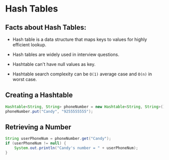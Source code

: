 # Hash Tables

## Facts about Hash Tables:

* Hash table is a data structure that maps keys to values for highly efficient lookup.

* Hash tables are widely used in interview questions.

* Hashtable can't have null values as key.

* Hashtable search complexity can be ```O(1)``` average case and ```O(n)``` in worst case.


## Creating a Hashtable

```java
Hashtable<String, String> phoneNumber = new Hashtable<String, String>();
phoneNumber.put("Candy", "9255555555"); 
```

## Retrieving a Number

```java
String userPhoneNum = phoneNumber.get("Candy");
if (userPhoneNum != null) {
    System.out.println("Candy's number = " + userPhoneNum);
}
```